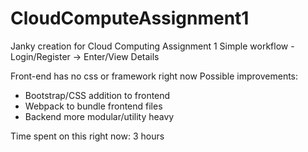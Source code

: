 # CloudComputeAssignment1
Janky creation for Cloud Computing Assignment 1
Simple workflow - Login/Register -> Enter/View Details

Front-end has no css or framework right now
Possible improvements:
 - Bootstrap/CSS addition to frontend
 - Webpack to bundle frontend files
 - Backend more modular/utility heavy
 
Time spent on this right now: 3 hours
